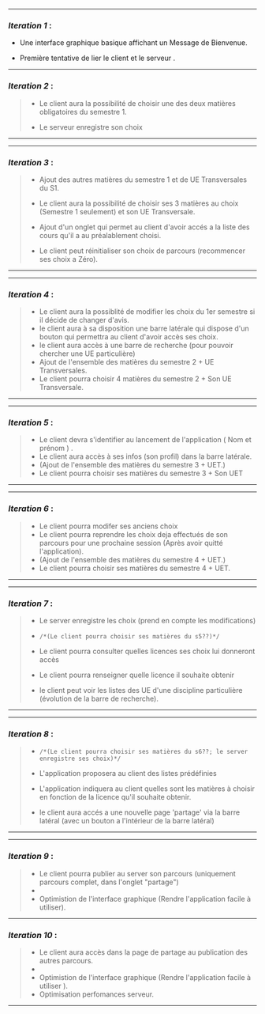 ___

### *Iteration 1*  : 
> 
>
- Une interface graphique basique affichant un Message de Bienvenue.
>
- Première tentative de lier le client et le serveur .



___

### *Iteration 2* : 
>
> - Le client aura la possibilité de choisir une des deux matières obligatoires du semestre 1.
>
> - Le serveur enregistre son choix
>
>  
---
___
### *Iteration 3* :

>
> - Ajout des autres matières du semestre 1 et de UE Transversales du S1.
>
> - Le client aura la possibilité de choisir ses 3 matières au choix (Semestre 1 seulement) et son UE Transversale.
>  
> - Ajout d'un onglet qui permet au client d'avoir accés a la liste des cours qu'il a au préalablement choisi.
> 
> -  Le client peut réinitialiser son choix de parcours (recommencer ses choix a Zéro).

---
___
### *Iteration 4* : 

> - Le client aura la possiblité de modifier les choix du 1er semestre si il décide de changer d'avis.
> - le client aura à sa disposition une barre latérale qui dispose d'un bouton qui permettra au client d'avoir accès ses choix.
> - le client aura accès à une barre de recherche (pour pouvoir chercher une UE particulière)
> - Ajout de l'ensemble des matières du semestre 2 + UE Transversales.
> - Le client pourra choisir 4 matières du semestre 2 + Son UE Transversale.
---
___

### *Iteration 5* : 


> - Le client devra  s'identifier au lancement de l'application ( Nom et prénom ) .
> - Le client aura accès à ses infos (son profil) dans la barre latérale.
> - (Ajout de l'ensemble des matières du semestre 3 + UET.)
> - Le client pourra choisir ses matières du semestre 3 + Son UET 
---
___
	
### *Iteration 6* : 

> - Le client pourra modifer ses anciens choix
> - Le client pourra reprendre les choix deja effectués de son parcours pour une prochaine session (Après avoir quitté l'application).
> - (Ajout de l'ensemble des matières du semestre 4 + UET.)
> - Le client pourra choisir ses matières du semestre 4 + UET.

---
___

### *Iteration 7* :

> - Le server enregistre les choix (prend en compte les modifications)
> - `/*(Le client pourra choisir ses matières du s5??)*/`
>
> - Le client pourra consulter quelles licences ses choix lui donneront accès
>
> - Le client pourra renseigner quelle licence il souhaite obtenir
>
> - le client peut voir les listes des UE d'une discipline particulière (évolution de la barre de recherche).
---
___

### *Iteration 8* :

> - `/*(Le client pourra choisir ses matières du s6??; le server enregistre ses choix)*/`
> - L'application proposera au client des listes prédéfinies
> 
> - L'application indiquera au client quelles sont les matières à choisir en fonction de la licence qu'il souhaite obtenir.
> 
> - le client aura accés a une nouvelle page 'partage' via la barre latéral (avec un bouton a l'intérieur de la barre latéral)
>

---
___
### *Iteration 9* :
> - Le client pourra publier au server son parcours (uniquement parcours complet, dans l'onglet "partage")
> - 
> - Optimistion de l'interface graphique (Rendre l'application facile à utiliser). 
___
### *Iteration 10* :
> - Le client aura accès dans la page de partage au publication des autres parcours.
> - 
> - Optimistion de l'interface graphique (Rendre l'application facile à utiliser ).
> - Optimisation perfomances serveur.
---

